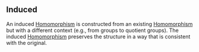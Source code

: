 ## Induced  
An induced [Homomorphism](../Monoids/Morphisms/Homomorphism.md) is constructed from an existing [Homomorphism](../Monoids/Morphisms/Homomorphism.md) but with a different context (e.g., from groups to quotient groups). The induced [Homomorphism](../Monoids/Morphisms/Homomorphism.md) preserves the structure in a way that is consistent with the original.